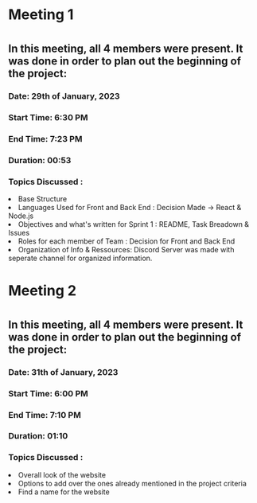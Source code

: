 <h1> Meeting 1 <h1>
<h2>In this meeting, all 4 members were present. It was done in order to plan out the beginning of the project: </h2>
<h3>Date: 29th of January, 2023</h3>
<h3>Start Time: 6:30 PM</h3>
<h3>End Time: 7:23 PM</h3>
<h3>Duration: 00:53</h3>
  
<h3>Topics Discussed :</h3>
  <uo> 
    <li>Base Structure </li>
    <li>Languages Used for Front and Back End : Decision Made -> React & Node.js </li>
    <li>Objectives and what's written for Sprint 1 : README, Task Breadown & Issues </li>
    <li>Roles for each member of Team : Decision for Front and Back End </li>
    <li> Organization of Info & Ressources: Discord Server was made with seperate channel for organized information. </li>


<h1> Meeting 2 <h1>
<h2>In this meeting, all 4 members were present. It was done in order to plan out the beginning of the project: </h2>
<h3>Date: 31th of January, 2023</h3>
<h3>Start Time: 6:00 PM</h3>
<h3>End Time: 7:10 PM</h3>
<h3>Duration: 01:10</h3>

<h3>Topics Discussed :</h3>
<uo>
<li>Overall look of the website</li>
<li>Options to add over the ones already mentioned in the project criteria </li>
<li>Find a name for the website </li>
